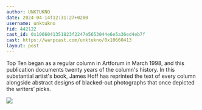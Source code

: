 ```yaml
---
author: UNKTUKNO
date: 2024-04-14T12:31:27+0200
username: unktukno
fid: 442122
cast_id: 0x1066041351823f2247e5653044e6e5a36ed4eb7f
cast: https://warpcast.com/unktukno/0x10660413
layout: post
---
```

Top Ten began as a regular column in Artforum in March 1998, and this publication documents twenty years of the column's history. In this substantial artist's book, James Hoff has reprinted the text of every column alongside abstract designs of blacked-out photographs that once depicted the writers’ picks.  

![](https://imagedelivery.net/BXluQx4ige9GuW0Ia56BHw/05d6e9bf-7cf9-40b6-4ff2-a98507c0d800/original)